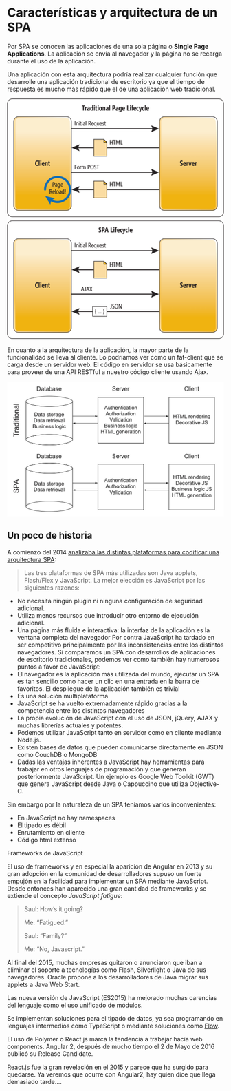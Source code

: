 # Características y arquitectura de un SPA



Por SPA se conocen las aplicaciones de una sola página o **Single Page Applications**. La aplicación se envía al navegador y la página no se recarga durante el uso de la aplicación.

Una aplicación con esta arquitectura podría realizar cualquier función que desarrolle una aplicación tradicional de escritorio ya que el tiempo de respuesta es mucho más rápido que el de una aplicación web tradicional.



![](flujo_web_tradicional.png)


En cuanto a la arquitectura de la aplicación, la mayor parte de la funcionalidad se lleva al cliente. Lo podríamos ver como un fat-client que se carga desde un servidor web. El código en servidor se usa básicamente para proveer de una API RESTful a nuestro código cliente usando Ajax.



![](spa-vs-traditional-arquitecture.jpg)

## Un poco de historia

A comienzo del 2014 [analizaba las distintas plataformas para codificar una arquitectura SPA](http://www.formandome.es/javascript/spa-arquitectura-caracteristicas/):

> Las tres plataformas de SPA más utilizadas son Java applets, Flash/Flex y JavaScript.
La mejor elección es JavaScript por las siguientes razones:
- No necesita ningún plugin ni ninguna configuración de seguridad adicional.
- Utiliza menos recursos que introducir otro entorno de ejecución adicional.
- Una página más fluida e interactiva: la interfaz de la aplicación es la ventana completa del navegador
Por contra JavaScript ha tardado en ser competitivo principalmente por las inconsistencias entre los distintos navegadores.
Si comparamos un SPA con desarrollos de aplicaciones de escritorio tradicionales, podemos ver como también hay numerosos puntos a favor de JavaScript:
- El navegador es la aplicación más utilizada del mundo, ejecutar un SPA es tan sencillo como hacer un clic en una entrada en la barra de favoritos. El despliegue de la aplicación también es trivial
- Es una solución multiplataforma
- JavaScript se ha vuelto extremadamente rápido gracias a la competencia entre los distintos navegadores
- La propia evolución de JavaScript con el uso de JSON, jQuery, AJAX y muchas librerías actuales y potentes.
- Podemos utilizar JavaScript tanto en servidor como en cliente mediante Node.js.
- Existen bases de datos que pueden comunicarse directamente en JSON como CouchDB o MongoDB
- Dadas las ventajas inherentes a JavaScript hay herramientas para trabajar en otros lenguajes de programación y que generan posteriormente JavaScript. Un ejemplo es Google Web Toolkit (GWT) que genera JavaScript desde Java o Cappuccino que utiliza Objective-C.

Sin embargo por la naturaleza de un SPA teníamos varios inconvenientes:

- En JavaScript no hay namespaces
- El tipado es débil
- Enrutamiento en cliente
- Código html extenso

Frameworks de JavaScript

El uso de frameworks y en especial la aparición de Angular en 2013 y su gran adopción en la comunidad de desarrolladores supuso un fuerte empujón en la facilidad para implementar un SPA mediante JavaScript. Desde entonces han aparecido una gran cantidad de frameworks y se extiende el concepto *JavaScript fatigue*:

> Saul: How’s it going?
> 
> Me: “Fatigued.”
> 
> Saul: “Family?”
>   
> Me: “No, Javascript.”

Al final del 2015, muchas empresas quitaron o anunciaron que iban a eliminar el soporte a tecnologías como Flash, Silverlight o Java de sus navegadores. Oracle propone a los desarrolladores de Java migrar sus applets a Java Web Start.

Las nueva versión de JavaScript (ES2015) ha mejorado muchas carencias del lenguaje como el uso 
unificado de módulos.

Se implementan soluciones para el tipado de datos, ya sea programando en lenguajes intermedios como TypeScript o mediante soluciones como [Flow](https://github.com/facebook/flow).

El uso de Polymer o React.js marca la tendencia a trabajar hacía web components. Angular 2, después de mucho tiempo el 2 de Mayo de 2016 publicó su Release Candidate.

React.js fue la gran revelación en el 2015 y parece que ha surgido para quedarse. Ya veremos que ocurre con Angular2, hay quien dice que llega demasiado tarde....



